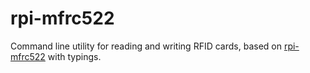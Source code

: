 # rpi-mfrc522
Command line utility for reading and writing RFID cards, based on [rpi-mfrc522](https://www.npmjs.com/package/rpi-mfrc522) with typings.
